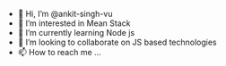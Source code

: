 - 👋 Hi, I’m @ankit-singh-vu
- 👀 I’m interested in Mean Stack
- 🌱 I’m currently learning Node js
- 💞️ I’m looking to collaborate on JS based technologies
- 📫 How to reach me ...


